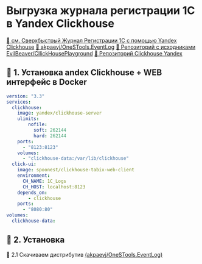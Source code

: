 # Выгрузка журнала регистрации 1С в Yandex Clickhouse

[📍 см. Сверхбыстрый Журнал Регистрации 1C с помощью Yandex Clickhouse](https://youtu.be/HnZ0Of-YpW0)
[📍 akpaevj/OneSTools.EventLog](https://github.com/akpaevj/OneSTools.EventLog)
[📍 Репозиторий с исходниками EvilBeaver/CllickHousePlayground](https://github.com/EvilBeaver/CllickHousePlayground)
[📍 Репозиторий Clickhouse Yandex](https://hub.docker.com/r/yandex/clickhouse-server)

## 🔴 1. Установка andex Clickhouse + WEB интерфейс в Docker

```yaml
version: "3.3"
services:
  clickhouse:
    image: yandex/clickhouse-server
    ulimits:
        nofile:
          soft: 262144
          hard: 262144 
    ports:
      - "8123:8123"
    volumes:
      - "clickhouse-data:/var/lib/clickhouse"
  click-ui:
    image: spoonest/clickhouse-tabix-web-client
    environment: 
      CH_NAME: 1C_Logs
      CH_HOST: localhost:8123
    depends_on:
        - clickhouse
    ports:
      - "8080:80"
volumes:
  clickhouse-data:      
```

## 🔴 2. Установка 

🔷 2.1 Скачиваем дистрибутив [(akpaevj/OneSTools.EventLog)](https://github.com/akpaevj/OneSTools.EventLog/releases)





